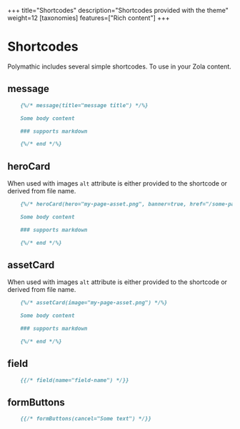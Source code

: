 +++
title="Shortcodes"
description="Shortcodes provided with the theme"
weight=12
[taxonomies]
features=["Rich content"]
+++

# Shortcodes

Polymathic includes several simple shortcodes. To use in your Zola content.

## message

```md
    {%/* message(title="message title") */%}

    Some body content

    ### supports markdown

    {%/* end */%}
```

## heroCard

When used with images `alt` attribute is either provided to the shortcode or derived from file name.

```md
    {%/* heroCard(hero="my-page-asset.png", banner=true, href="/some-page") */%}

    Some body content

    ### supports markdown

    {%/* end */%}
```

## assetCard

When used with images `alt` attribute is either provided to the shortcode or derived from file name.

```md
    {%/* assetCard(image="my-page-asset.png") */%}

    Some body content

    ### supports markdown

    {%/* end */%}
```

## field

```md
    {{/* field(name="field-name") */}}
```

## formButtons

```md
    {{/* formButtons(cancel="Some text") */}}
```